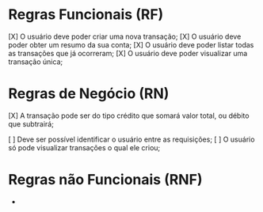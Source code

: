 # Regras Funcionais (RF)

[X] O usuário deve poder criar uma nova transação;
[X] O usuário deve poder obter um resumo da sua conta;
[X] O usuário deve poder listar todas as transações que já ocorreram;
[X] O usuário deve poder visualizar uma transação única;

# Regras de Negócio (RN)

[X] A transação pode ser do tipo crédito que somará valor total, ou débito que subtrairá;
<!-- Cookies -->
[ ] Deve ser possível identificar o usuário entre as requisições;
[ ] O usuário só pode visualizar transações o qual ele criou;


# Regras não Funcionais (RNF)

- 